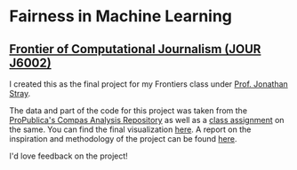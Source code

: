 # Fairness in Machine Learning

## [Frontier of Computational Journalism (JOUR J6002)](http://compjournalism.com)

I created this as the final project for my Frontiers class under [Prof. Jonathan Stray](http://jonathanstray.com).

The data and part of the code for this project was taken from the 
[ProPublica's Compas Analysis Repository](https://github.com/propublica/compas-analysis) as well as a 
[class assignment](https://github.com/jstray/compjournalism2018/blob/master/fairness-tradeoffs-homework.ipynb) on the same. 
You can find the final visualization [here](/frontiers/index). A report on the inspiration and methodology of the project can be 
found [here](https://github.com/pankhurikumar23/computational-journalism/blob/master/Report%20-%20Fairness%20in%20Machine%20Learning.pdf).

I'd love feedback on the project!
